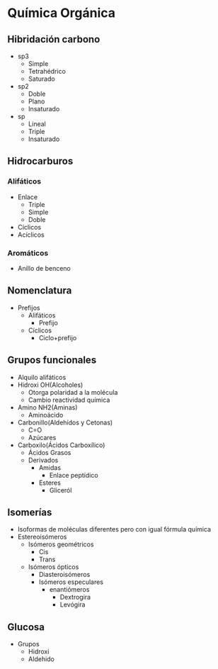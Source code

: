 # Química Orgánica
## Hibridación carbono
- sp3
	- Simple
	- Tetrahédrico
	- Saturado
- sp2
	- Doble
	- Plano
	- Insaturado
- sp
	- Lineal
	- Triple
	- Insaturado
## Hidrocarburos
### Alifáticos
- Enlace
	- Triple
	- Simple
	- Doble
- Cíclicos 
- Acíclicos
### Aromáticos
- Anillo de benceno
## Nomenclatura
- Prefijos
	- Alifáticos
		- Prefijo
	- Cíclicos
		- Ciclo+prefijo 
## Grupos funcionales
- Alquilo alifáticos
- Hidroxi OH(Alcoholes)
	- Otorga polaridad a la molécula
	- Cambio reactividad química
- Amino NH2(Aminas)
	- Aminoácido
- Carbonillo(Aldehídos y Cetonas)
	- C=O
	- Azúcares 
- Carboxilo(Ácidos Carboxílico)
	- Ácidos Grasos
	- Derivados
		- Amidas
			- Enlace peptídico
		- Esteres
			- Gliceról 
## Isomerías
- Isoformas de moléculas diferentes pero con igual fórmula química
- Estereoisómeros
	- Isómeros geométricos
		- Cis
		- Trans
	- Isómeros ópticos
		- Diasteroisómeros
		- Isómeros especulares
			- enantiómeros
				- Dextrogira
				- Levógira
## Glucosa
- Grupos
	- Hidroxi
	- Aldehido